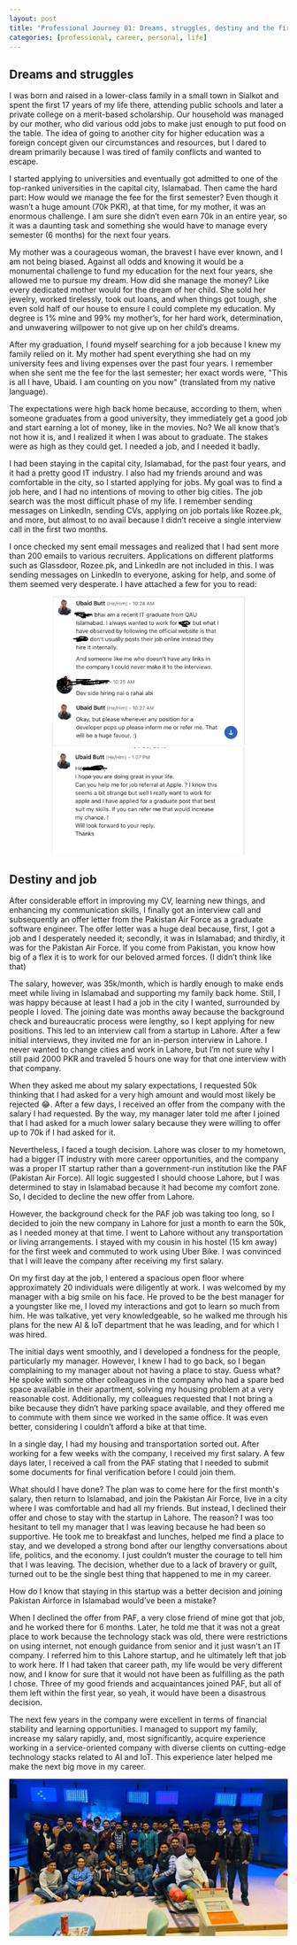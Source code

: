 ```yaml
---
layout: post
title: "Professional Journey 01: Dreams, struggles, destiny and the first job "
categories: [professional, career, personal, life]
---
```


<h2 style="text-align: left;">Dreams and struggles</h2>
I was born and raised in a lower-class family in a small town in Sialkot and spent the first 17 years of my life there, attending public schools and later a private college on a merit-based scholarship. Our household was managed by our mother, who did various odd jobs to make just enough to put food on the table. The idea of going to another city for higher education was a foreign concept given our circumstances and resources, but I dared to dream primarily because I was tired of family conflicts and wanted to escape.

I started applying to universities and eventually got admitted to one of the top-ranked universities in the capital city, Islamabad. Then came the hard part: How would we manage the fee for the first semester? Even though it wasn’t a huge amount (70k PKR), at that time, for my mother, it was an enormous challenge. I am sure she didn’t even earn 70k in an entire year, so it was a daunting task and something she would have to manage every semester (6 months) for the next four years.

My mother was a courageous woman, the bravest I have ever known, and I am not being biased. Against all odds and knowing it would be a monumental challenge to fund my education for the next four years, she allowed me to pursue my dream. How did she manage the money? Like every dedicated mother would for the dream of her child. She sold her jewelry, worked tirelessly, took out loans, and when things got tough, she even sold half of our house to ensure I could complete my education. My degree is 1% mine and 99% my mother’s, for her hard work, determination, and unwavering willpower to not give up on her child’s dreams.

After my graduation, I found myself searching for a job because I knew my family relied on it. My mother had spent everything she had on my university fees and living expenses over the past four years. I remember when she sent me the fee for the last semester; her exact words were, "This is all I have, Ubaid. I am counting on you now" (translated from my native language).

The expectations were high back home because, according to them, when someone graduates from a good university, they immediately get a good job and start earning a lot of money, like in the movies. No? We all know that’s not how it is, and I realized it when I was about to graduate. The stakes were as high as they could get. I needed a job, and I needed it badly.

I had been staying in the capital city, Islamabad, for the past four years, and it had a pretty good IT industry. I also had my friends around and was comfortable in the city, so I started applying for jobs. My goal was to find a job here, and I had no intentions of moving to other big cities. The job search was the most difficult phase of my life. I remember sending messages on LinkedIn, sending CVs, applying on job portals like Rozee.pk, and more, but almost to no avail because I didn’t receive a single interview call in the first two months.

I once checked my sent email messages and realized that I had sent more than 200 emails to various recruiters. Applications on different platforms such as Glassdoor, Rozee.pk, and LinkedIn are not included in this. I was sending messages on LinkedIn to everyone, asking for help, and some of them seemed very desperate. I have attached a few for you to read:
<div align="center">
    <img src="/images/linkedin-message-1.png" width="350px" />
    <img src="/images/linkedin-message-2.png" width="350px" />
</div>

<h2 style="text-align: left;">Destiny and job</h2>
After considerable effort in improving my CV, learning new things, and enhancing my communication skills, I finally got an interview call and subsequently an offer letter from the Pakistan Air Force as a graduate software engineer. The offer letter was a huge deal because, first, I got a job and I desperately needed it; secondly, it was in Islamabad; and thirdly, it was for the Pakistan Air Force. If you come from Pakistan, you know how big of a flex it is to work for our beloved armed forces. (I didn’t think like that)

The salary, however, was 35k/month, which is hardly enough to make ends meet while living in Islamabad and supporting my family back home. Still, I was happy because at least I had a job in the city I wanted, surrounded by people I loved. The joining date was months away because the background check and bureaucratic process were lengthy, so I kept applying for new positions. This led to an interview call from a startup in Lahore. After a few initial interviews, they invited me for an in-person interview in Lahore. I never wanted to change cities and work in Lahore, but I’m not sure why I still paid 2000 PKR and traveled 5 hours one way for that one interview with that company.

When they asked me about my salary expectations, I requested 50k thinking that I had asked for a very high amount and would most likely be rejected 😂. After a few days, I received an offer from the company with the salary I had requested. By the way, my manager later told me after I joined that I had asked for a much lower salary because they were willing to offer up to 70k if I had asked for it.

Nevertheless, I faced a tough decision. Lahore was closer to my hometown, had a bigger IT industry with more career opportunities, and the company was a proper IT startup rather than a government-run institution like the PAF (Pakistan Air Force). All logic suggested I should choose Lahore, but I was determined to stay in Islamabad because it had become my comfort zone. So, I decided to decline the new offer from Lahore.

However, the background check for the PAF job was taking too long, so I decided to join the new company in Lahore for just a month to earn the 50k, as I needed money at that time. I went to Lahore without any transportation or living arrangements. I stayed with my cousin in his hostel (15 km away) for the first week and commuted to work using Uber Bike. I was convinced that I will leave the company after receiving my first salary.

On my first day at the job, I entered a spacious open floor where approximately 20 individuals were diligently at work. I was welcomed by my manager with a big smile on his face. He proved to be the best manager for a youngster like me, I loved my interactions and got to learn so much from him. He was talkative, yet very knowledgeable, so he walked me through his plans for the new AI & IoT department that he was leading, and for which I was hired.

The initial days went smoothly, and I developed a fondness for the people, particularly my manager. However, I knew I had to go back, so I began complaining to my manager about not having a place to stay. Guess what? He spoke with some other colleagues in the company who had a spare bed space available in their apartment, solving my housing problem at a very reasonable cost. Additionally, my colleagues requested that I not bring a bike because they didn’t have parking space available, and they offered me to commute with them since we worked in the same office. It was even better, considering I couldn’t afford a bike at that time.

In a single day, I had my housing and transportation sorted out. After working for a few weeks with the company, I received my first salary. A few days later, I received a call from the PAF stating that I needed to submit some documents for final verification before I could join them.

What should I have done? The plan was to come here for the first month's salary, then return to Islamabad, and join the Pakistan Air Force, live in a city where I was comfortable and had all my friends. But instead, I declined their offer and chose to stay with the startup in Lahore. The reason? I was too hesitant to tell my manager that I was leaving because he had been so supportive. He took me to breakfast and lunches, helped me find a place to stay, and we developed a strong bond after our lengthy conversations about life, politics, and the economy. I just couldn’t muster the courage to tell him that I was leaving. The decision, whether due to a lack of bravery or guilt, turned out to be the single best thing that happened to me in my career.

How do I know that staying in this startup was a better decision and joining Pakistan Airforce in Islamabad would’ve been a mistake?

When I declined the offer from PAF, a very close friend of mine got that job, and he worked there for 6 months. Later, he told me that it was not a great place to work because the technology stack was old, there were restrictions on using internet, not enough guidance from senior and it just wasn't an IT company. I referred him to this Lahore startup, and he ultimately left that job to work here. If I had taken that career path, my life would be very different now, and I know for sure that it would not have been as fulfilling as the path I chose. Three of my good friends and acquaintances joined PAF, but all of them left within the first year, so yeah, it would have been a disastrous decision.

The next few years in the company were excellent in terms of financial stability and learning opportunities. I managed to support my family, increase my salary rapidly, and, most significantly, acquire experience working in a service-oriented company with diverse clients on cutting-edge technology stacks related to AI and IoT. This experience later helped me make the next big move in my career.

![team-photo](/images/team-photo-first-job.jpeg)
